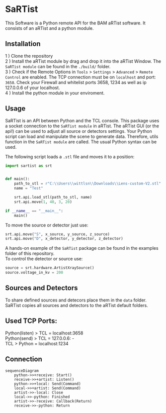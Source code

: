 # SaRTist

This Software is a Python remote API for the BAM aRTist software. It consists of an aRTist and a python module.

## Installation
1 ) Clone the repository  
2 ) Install the aRTist module by drag and drop it into the aRTist Window. The `SaRTist module` can be found in the `./build/` folder.  
3 ) Check if the Remote Options in ``Tools`` > ``Settings`` > ``Advanced`` > ``Remote Control`` are enabled. 
The TCP connection must be on ``localhost`` and port: ``3658``. Check your Firewall and whitelist ports 3658, 1234 as well as ip 127.0.0.6
of your localhost.  
4 ) Install the python module in your enviroment.  

## Usage
SaRTist is an API between Python and the TCL console. 
This package uses a socket connection to the `SaRTist module` in aRTist.
The aRTist GUI (or the api!) can be used to adjust all source or detectors settings.
Your Python script can load and manipulate the scene to generate data.
Therefore, utils function in the `SaRTist module` are called.
The usual Python syntax can be used.  
  
  
The following script loads a `.stl` file and moves it to a position:
```python
import sartist as srt


def main():
    path_to_stl = r"C:\\Users\\wittlsn\\Downloads\\Lens-custom-V2.stl"
    name = "Test"

    srt.api.load_stl(path_to_stl, name)
    srt.api.move(1, 40, 3, 20)

if __name__ == "__main__":
    main()
```

To move the source or detector just use:
```python
srt.api.move("S", x_source, y_source, z_source)
srt.api.move("D", x_detector, y_detector, z_detector)
```

A hands-on example of the `SaRTist` package can be found in the examples folder of this repository.  
To control the detector or source use:
```python
source = srt.hardware.ArtistXraySource()
source.voltage_in_kv = 200
```

## Sources and Detectors
To share defined sources and detecors place them in the ``data`` folder. SaRTist copies all sources and detectors to
the aRTist default folders.

## Used TCP Ports:
Python(listen) > TCL = localhost:3658  
Python(send) > TCL = 127.0.0.6: -   
TCL > Python = localhost:1234  



## Connection
```mermaid
sequenceDiagram
    python->>+receive: Start()
    receive->>+artist: Listen()
    python->>+local: Send(Command)
    local->>+artist: Send(Command)
    artist->>-local: Close
    local->>-python: Finished
    artist->>-receive: Callback(Return)
    receive->>-python: Return

```
    

